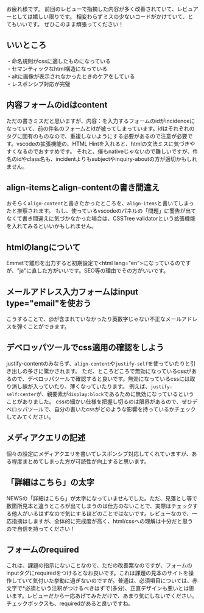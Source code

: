 お疲れ様です。
前回のレビューで指摘した内容が多く改善されていて、レビュアーとしては嬉しい限りです。
相変わらずミスの少ないコードがかけていて、とてもいいです。
ぜひこのまま頑張ってください！

## いいところ
・命名規則がcssに適したものになっている<br>
・セマンティックなhtml構造になっている<br>
・altに画像が表示されなかったときのケアをしている<br>
・レスポンシブ対応が完璧<br>

## 内容フォームのidはcontent
ただの書きミスだと思いますが、内容：を入力するフォームのidがincidenceになっていて、前の件名のフォームとidが被ってしまっています。idはそれぞれのタグに固有のものなので、重複しないようにする必要があるので注意が必要です。vscodeの拡張機能の、HTML Hintを入れると、htmlの文法ミスに気づきやすくなるのでおすすめです。
それと、僕もnativeじゃないので難しいですが、件名のidやclass名も、incidentよりもsubjectやinquiry-aboutの方が適切かもしれません。

## align-itemsとalign-contentの書き間違え
おそらく`align-content`と書きたかったところを、`align-items`と書いてしまったと推察されます。
もし、使っているvscodeのパネルの「問題」に警告が出てなくて書き間違えに気づかなかった場合は、CSSTree validatorという拡張機能を入れてみるといいかもしれません。

## htmlのlangについて
Emmetで雛形を出力すると初期設定で\<html lang="en">になっているのですが、"ja"に直した方がいいです。SEO等の理由でその方がいいです。

## メールアドレス入力フォームはinput type="email"を使おう
こうすることで、@が含まれていなかったり英数字じゃない不正なメールアドレスを弾くことができます。

## デベロッパツールでcss適用の確認をしよう
justify-contentのみならず、`align-content`や`justify-self`を使っていたりと引き出しの多さに驚かされます。
ただ、ところどころで無効になっているcssがあるので、デベロッパツールで確認すると良いです。無効になっているcssには取り消し線が入っていたり、薄くなっていたります。
例えば、`justify-self:center`が、親要素が`display:block`であるために無効になっているということがありました。
cssの細かい仕様を把握し切るのは限界があるので、ぜひデベロッパツールで、自分の書いたcssがどのような影響を持っているかチェックしてみてください。



## メディアクエリの記述
個々の設定にメディアクエリを書いてレスポンシブ対応してくれていますが、ある程度まとめてしまった方が可読性が向上すると思います。

## 「詳細はこちら」の太字
NEWSの「詳細はこちら」が太字になっていませんでした。ただ、見落とし等で数箇所見本と違うところが出てしまうのは仕方のないことで、実際はチェックする他人がいるはずなので気にするほどのことではないです。レビューなので、一応指摘はしますが、全体的に完成度が高く、html/cssへの理解は十分だと思うので自信を持ってください！

## フォームのrequired
これは、課題の指示にないことなので、ただの改善案なのですが、フォームのinputタグにrequiredをつけるとなお良いです。これは課題の見本のサイトを操作していて気付いた挙動に過ぎないのですが。普通は、必須項目については、赤文字で*必須という注釈がつけるべきはずで(多分)、正直デザインも悪いとは思います。レビューだから一応あげてみただけで、あまり気にしないでください。チェックボックスも、requiredがあると良いですね。




